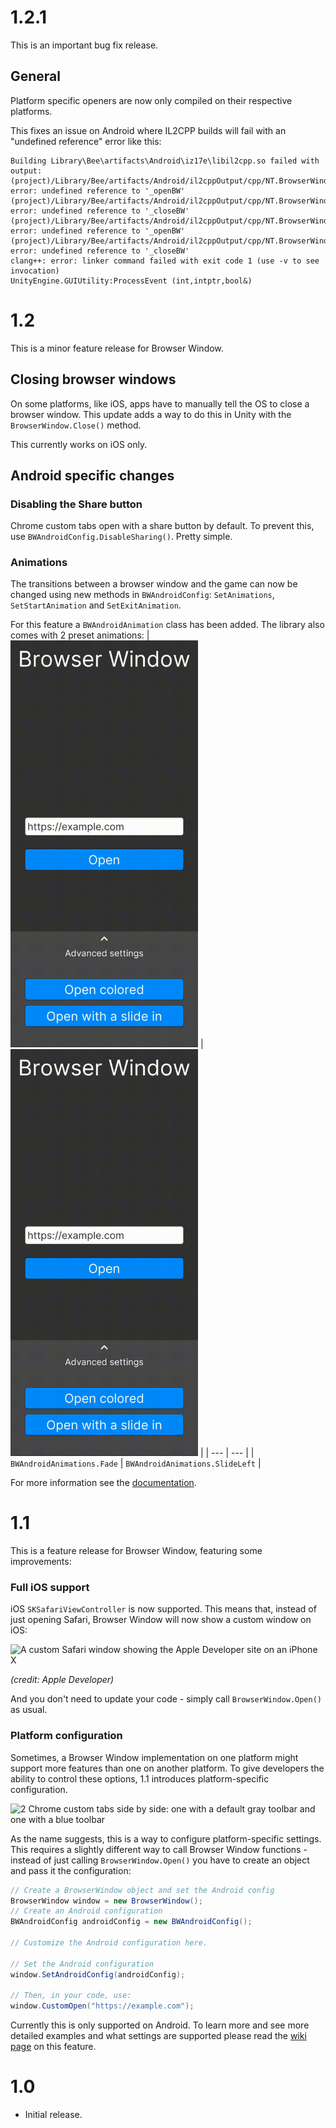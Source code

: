 # 1.2.1
This is an important bug fix release.

## General
Platform specific openers are now only compiled on their respective platforms.

This fixes an issue on Android where IL2CPP builds will fail with an "undefined reference" error like this:
```
Building Library\Bee\artifacts\Android\iz17e\libil2cpp.so failed with output:
(project)/Library/Bee/artifacts/Android/il2cppOutput/cpp/NT.BrowserWindow.cpp:443: error: undefined reference to '_openBW'
(project)/Library/Bee/artifacts/Android/il2cppOutput/cpp/NT.BrowserWindow.cpp:456: error: undefined reference to '_closeBW'
(project)/Library/Bee/artifacts/Android/il2cppOutput/cpp/NT.BrowserWindow.cpp:443: error: undefined reference to '_openBW'
(project)/Library/Bee/artifacts/Android/il2cppOutput/cpp/NT.BrowserWindow.cpp:456: error: undefined reference to '_closeBW'
clang++: error: linker command failed with exit code 1 (use -v to see invocation)
UnityEngine.GUIUtility:ProcessEvent (int,intptr,bool&)
```

# 1.2
This is a minor feature release for Browser Window.

## Closing browser windows
On some platforms, like iOS, apps have to manually tell the OS to close a browser window. This update adds a way to do this in Unity with the `BrowserWindow.Close()` method.

This currently works on iOS only.

## Android specific changes
### Disabling the Share button
Chrome custom tabs open with a share button by default. To prevent this, use `BWAndroidConfig.DisableSharing()`. Pretty simple.

### Animations
The transitions between a browser window and the game can now be changed using new methods in `BWAndroidConfig`: `SetAnimations`, `SetStartAnimation` and `SetExitAnimation`.

For this feature a `BWAndroidAnimation` class has been added. The library also comes with 2 preset animations:
| <img alt="A GIF showing a Chrome window with example.com fading in" src="https://raw.githubusercontent.com/githubcatw/BrowserWindow/dev/DocumentationAssets/animation_fade.gif" width="300px"/> | <img alt="A GIF showing a Chrome window with example.com sliding in" src="https://raw.githubusercontent.com/githubcatw/BrowserWindow/dev/DocumentationAssets/animation_slide.gif" width="300px"/> |
| --- | --- |
| `BWAndroidAnimations.Fade` | `BWAndroidAnimations.SlideLeft` |

For more information see the [documentation](https://github.com/githubcatw/BrowserWindow/wiki/Android-platform-specific-customization#bwandroidconfigsetanimationsbwandroidanimations-bwandroidanimations).

# 1.1
This is a feature release for Browser Window, featuring some improvements:
### Full iOS support
iOS `SKSafariViewController` is now supported. This means that, instead of just opening Safari, Browser Window will now show a custom window on iOS:

<img src="https://devimages-cdn.apple.com/wwdc-services/articles/images/5988B8A3-851E-41E2-9754-AAA6DD38A1B4/2048.jpeg" alt="A custom Safari window showing the Apple Developer site on an iPhone X" width="500px"/>

_(credit: Apple Developer)_

And you don't need to update your code - simply call `BrowserWindow.Open()` as usual.

### Platform configuration
Sometimes, a Browser Window implementation on one platform might support more features than one on another platform. To give developers the ability to control these options, 1.1 introduces platform-specific configuration.

<img src="https://user-images.githubusercontent.com/17374742/219452879-0765effc-d749-469c-b325-37f9f0cf3a6e.png" alt="2 Chrome custom tabs side by side: one with a default gray toolbar and one with a blue toolbar" width="500px"/>

As the name suggests, this is a way to configure platform-specific settings. This requires a slightly different way to call Browser Window functions - instead of just calling `BrowserWindow.Open()` you have to create an object and pass it the configuration:

```c#
// Create a BrowserWindow object and set the Android config
BrowserWindow window = new BrowserWindow();
// Create an Android configuration
BWAndroidConfig androidConfig = new BWAndroidConfig();

// Customize the Android configuration here.

// Set the Android configuration
window.SetAndroidConfig(androidConfig);

// Then, in your code, use:
window.CustomOpen("https://example.com");
```

Currently this is only supported on Android. To learn more and see more detailed examples and what settings are supported please read the [wiki page](https://github.com/githubcatw/BrowserWindow/wiki/Platform-specific-customization) on this feature.

# 1.0
- Initial release. 

